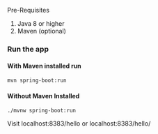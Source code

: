 Pre-Requisites
1. Java 8 or higher
2. Maven (optional)

### Run the app

#### With Maven installed run 
`mvn spring-boot:run`

#### Without Maven Installed
`./mvnw spring-boot:run`

Visit localhost:8383/hello or localhost:8383/hello/<name input here>

